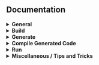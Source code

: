 <div align="left">
<h2>Documentation</h2>
</div>

<details>
<summary><b>General</b></summary>

- [What is StarPlat?](https://github.com/durwasa-chakraborty/StarPlat/wiki#what-is-starplat)
- [Installation requirements](https://github.com/durwasa-chakraborty/StarPlat/wiki#installation-requirement)
- [Quickstart guide](https://github.com/durwasa-chakraborty/StarPlat/wiki#quickstart-guide)

</details>

<details>
<summary><b>Build</b></summary>

- [Build](https://github.com/durwasa-chakraborty/StarPlat/wiki/Build)
- [AquaCluster]
  - [CUDA]
  - [OMP]
  - [MPI]
- [Linux]
  - [CUDA]
  - [OMP]
  - [MPI](https://github.com/durwasa-chakraborty/StarPlat/wiki/Build#linux--mpi)
- [MacOS]
  - [CUDA]
  - [OMP]
  - [MPI](https://github.com/durwasa-chakraborty/StarPlat/wiki/Build#macos--mpi)
- [Windows]
  - [CUDA]
  - [OMP]
  - [MPI](https://github.com/durwasa-chakraborty/StarPlat/wiki/Build#windows--mpi)
</details>

<details>
<summary><b>Generate</b></summary>

- [Generate](https://github.com/durwasa-chakraborty/StarPlat/wiki/Generate)
- [AquaCluster]
  - [CUDA]
  - [OMP]
  - [MPI]
- [Linux]
  - [CUDA]
  - [OMP]
  - [MPI]
- [MacOS]
  - [CUDA]
  - [OMP]
  - [MPI]
- [Windows]
  - [CUDA]
  - [OMP]
  - [MPI]
</details>

<details>
<summary><b>Compile Generated Code</b></summary>

- [Compile Generated Code](https://github.com/durwasa-chakraborty/StarPlat/wiki/Compile-Generated-Code)
- [AquaCluster]
  - [CUDA]
  - [OMP]
  - [MPI]
- [Linux]
  - [CUDA]
  - [OMP]
  - [MPI]
- [MacOS]
  - [CUDA]
  - [OMP]
  - [MPI]
- [Windows]
  - [CUDA]
  - [OMP]
  - [MPI]
</details>

<details>
<summary><b>Run</b></summary>

- [Run](https://github.com/durwasa-chakraborty/StarPlat/wiki/Run)
- [AquaCluster]
  - [CUDA]
  - [OMP]
  - [MPI]
- [Linux]
  - [CUDA]
  - [OMP]
  - [MPI]
- [MacOS]
  - [CUDA]
  - [OMP]
  - [MPI]
- [Windows]
  - [CUDA]
  - [OMP]
  - [MPI]
</details>

<details>
<summary><b>Miscellaneous / Tips and Tricks</b></summary>

- [Installing Boost Libraries](https://github.com/durwasa-chakraborty/StarPlat/wiki/Miscellaneous#installing-boost-libraries-to-run-starplat-for-mpi)

